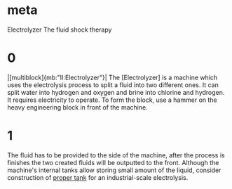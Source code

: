 # meta
Electrolyzer
The fluid shock therapy

# 0
|[multiblock]{mb:"II:Electrolyzer"}|
The [Electrolyzer] is a machine which uses the electrolysis process to split a fluid into two different ones. 
It can split water into hydrogen and oxygen and brine into chlorine and hydrogen. 
It requires electricity to operate. 
To form the block, use a hammer on the heavy engineering block in front of the machine.

# 1
The fluid has to be provided to the side of the machine, after the process is finishes the two created fluids 
will be outputted to the front. Although the machine's internal tanks allow storing small amount of the 
liquid, consider construction of [proper tank](tank) for an industrial-scale electrolysis.

